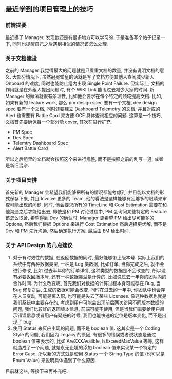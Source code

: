 最近学到的项目管理上的技巧
---

### 前情提要
最近换了 Manager, 发现他还是有很多地方可以学习的. 于是准备写个帖子记录一下, 同时也提醒自己之后遇到相似的情况该怎么处理.

### 关于文档建设
之前的 Manager 我觉得最大的问题就是只看重文档的数量, 并没有说明文档的意义. 大部分情况下, 虽然冠冕堂皇的话就是写了文档方便其他人查阅减少新人 Onboard 的难度, 同时也能防止组内出现 Single Point Failure. 但实际上, 文档的作用就是在外组人提出问题时, 有个 WIKI Link 能甩过去减少大家的时间. 新 Manager 的做法就很有条理性, 比如他会要求在每个特定的领域提高文档. 比如, 如果有新的 feature work, 那么 pm design spec 要有一个文档, dev design spec 要有一个文档, 同时还要建立 Dashboard Telemetry 的文档, 并且对应的 Alert 也需要有 Battle Card 来方便 OCE 具体查询相应的问题. 这算是一个技巧, 文档首先要确保每一个部分能 cover, 其次在进行扩充.

+ PM Spec
+ Dev Spec
+ Telemtry Dashboard Spec
+ Alert Battle Card

所以之后组里的文档就会按照这个来进行规整, 而不是按照之前的乱写一通, 或者是新旧混杂.

### 关于项目安排
首先新的 Manager 会希望我们能够把所有的情况都能考虑到, 并且能以文档的形式保存下来, 并且 Involve 更多的 Team, 他的看法是这样能够有足够多的眼睛来审查可能出现的问题. 同时, 他会要求所有的 TimeLine 和 Cost Estimation 需要在和他沟通之后才能给出去, 即使是和 PM 讨论过程中, PM 会询问某些特定的 Feature 该怎么取舍, 希望得到 Dev 的确认时. Manager 更希望 PM 给出尽可能多的 Options, 然后我们根据 Options 来进行 Cost Estimation 然后选择更优解, 而不是 Dev 和 PM 先行沟通, 然后确定执行方案, 最后由 EM 给出时间.

### 关于 API Design 的几点建议
1. 对于有时效性的数据, 在返回数据的同时, 最好能够带上版本号. 实际上我们的系统中有两种数据类型, 一种是 Log 类数据, 比如订单, 当你完成之后, 就不会进行修改, 比如 过去半年你的订单详情, 这种类型的数据是不会改变的, 所以没有必要返回版本号. 还有一种数据类型是计算的, 比如说过去一年你的团队内的合作时间. 为什么改变呢, 首先我们对数据的计算过程本身可能存在 Bug, 当 Bug 修复之后, 生成的数据可能会改变. 同时在过去的一年中, 你团队中也会存在人员变动, 可能是离入职, 也可能是失去了某些 Licenses. 像这种数据也就是我们系统中主要存在的, 考虑到用户可能会出现前后两次访问不同版本数据的问题, 我们比较好的返回版本信息, 前端可能不使用, 但是当我们需要给用户展示错误信息或者用户有疑惑的时候, 我们也能快速的定位是版本变化, 而不是出现了 bug.
2. 使用 Status 来反应出现的问题, 而不是 boolean 值. 这其实是一个 Coding Style 的问题, 我们因为 Legacy 的原因, 有很多的错误或者说状态是通过 boolean 值来表示的, 比如 AreXXXAvailble, IsExceedMaxValue 等等, 这样就造成了一个问题, 就是永无止境的添加 boolean 值来实现某一个特定的 Error Case. 所以新的方式就是使用 Status 一个 String Type 的值 (也可以是 Enum Value) 来说明具体遇到了什么原因.

目前就这些, 等接下来再补充吧.
